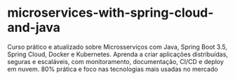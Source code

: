 # microservices-with-spring-cloud-and-java
Curso prático e atualizado sobre Microsserviços com Java, Spring Boot 3.5, Spring Cloud, Docker e Kubernetes. Aprenda a criar aplicações distribuídas, seguras e escaláveis, com monitoramento, documentação, CI/CD e deploy em nuvem. 80% prática e foco nas tecnologias mais usadas no mercado
